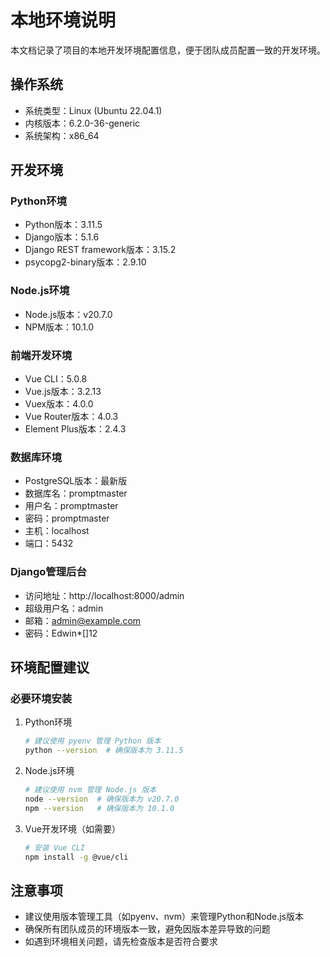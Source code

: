 # 本地环境说明

本文档记录了项目的本地开发环境配置信息，便于团队成员配置一致的开发环境。

## 操作系统
- 系统类型：Linux (Ubuntu 22.04.1)
- 内核版本：6.2.0-36-generic
- 系统架构：x86_64

## 开发环境

### Python环境
- Python版本：3.11.5
- Django版本：5.1.6
- Django REST framework版本：3.15.2
- psycopg2-binary版本：2.9.10

### Node.js环境
- Node.js版本：v20.7.0
- NPM版本：10.1.0

### 前端开发环境
- Vue CLI：5.0.8
- Vue.js版本：3.2.13
- Vuex版本：4.0.0
- Vue Router版本：4.0.3
- Element Plus版本：2.4.3

### 数据库环境
- PostgreSQL版本：最新版
- 数据库名：promptmaster
- 用户名：promptmaster
- 密码：promptmaster
- 主机：localhost
- 端口：5432

### Django管理后台
- 访问地址：http://localhost:8000/admin
- 超级用户名：admin
- 邮箱：admin@example.com
- 密码：Edwin*[]12

## 环境配置建议

### 必要环境安装
1. Python环境
   ```bash
   # 建议使用 pyenv 管理 Python 版本
   python --version  # 确保版本为 3.11.5
   ```

2. Node.js环境
   ```bash
   # 建议使用 nvm 管理 Node.js 版本
   node --version  # 确保版本为 v20.7.0
   npm --version   # 确保版本为 10.1.0
   ```

3. Vue开发环境（如需要）
   ```bash
   # 安装 Vue CLI
   npm install -g @vue/cli
   ```

## 注意事项
- 建议使用版本管理工具（如pyenv、nvm）来管理Python和Node.js版本
- 确保所有团队成员的环境版本一致，避免因版本差异导致的问题
- 如遇到环境相关问题，请先检查版本是否符合要求